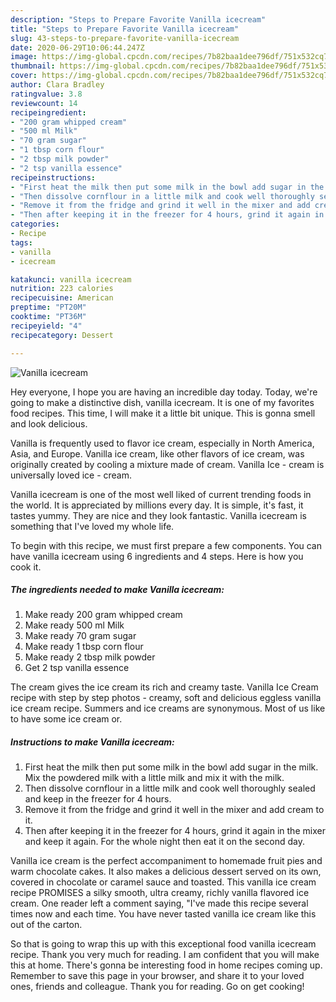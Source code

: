 ```yaml
---
description: "Steps to Prepare Favorite Vanilla icecream"
title: "Steps to Prepare Favorite Vanilla icecream"
slug: 43-steps-to-prepare-favorite-vanilla-icecream
date: 2020-06-29T10:06:44.247Z
image: https://img-global.cpcdn.com/recipes/7b82baa1dee796df/751x532cq70/vanilla-icecream-recipe-main-photo.jpg
thumbnail: https://img-global.cpcdn.com/recipes/7b82baa1dee796df/751x532cq70/vanilla-icecream-recipe-main-photo.jpg
cover: https://img-global.cpcdn.com/recipes/7b82baa1dee796df/751x532cq70/vanilla-icecream-recipe-main-photo.jpg
author: Clara Bradley
ratingvalue: 3.8
reviewcount: 14
recipeingredient:
- "200 gram whipped cream"
- "500 ml Milk"
- "70 gram sugar"
- "1 tbsp corn flour"
- "2 tbsp milk powder"
- "2 tsp vanilla essence"
recipeinstructions:
- "First heat the milk then put some milk in the bowl add sugar in the milk. Mix the powdered milk with a little milk and mix it with the milk."
- "Then dissolve cornflour in a little milk and cook well thoroughly sealed and keep in the freezer for 4 hours."
- "Remove it from the fridge and grind it well in the mixer and add cream to it."
- "Then after keeping it in the freezer for 4 hours, grind it again in the mixer and keep it again. For the whole night then eat it on the second day."
categories:
- Recipe
tags:
- vanilla
- icecream

katakunci: vanilla icecream 
nutrition: 223 calories
recipecuisine: American
preptime: "PT20M"
cooktime: "PT36M"
recipeyield: "4"
recipecategory: Dessert

---
```



![Vanilla icecream](https://img-global.cpcdn.com/recipes/7b82baa1dee796df/751x532cq70/vanilla-icecream-recipe-main-photo.jpg)

Hey everyone, I hope you are having an incredible day today. Today, we're going to make a distinctive dish, vanilla icecream. It is one of my favorites food recipes. This time, I will make it a little bit unique. This is gonna smell and look delicious.

Vanilla is frequently used to flavor ice cream, especially in North America, Asia, and Europe. Vanilla ice cream, like other flavors of ice cream, was originally created by cooling a mixture made of cream. Vanilla Ice - cream is universally loved ice - cream.

Vanilla icecream is one of the most well liked of current trending foods in the world. It is appreciated by millions every day. It is simple, it's fast, it tastes yummy. They are nice and they look fantastic. Vanilla icecream is something that I've loved my whole life.


To begin with this recipe, we must first prepare a few components. You can have vanilla icecream using 6 ingredients and 4 steps. Here is how you cook it.

<!--inarticleads1-->

##### The ingredients needed to make Vanilla icecream:

1. Make ready 200 gram whipped cream
1. Make ready 500 ml Milk
1. Make ready 70 gram sugar
1. Make ready 1 tbsp corn flour
1. Make ready 2 tbsp milk powder
1. Get 2 tsp vanilla essence


The cream gives the ice cream its rich and creamy taste. Vanilla Ice Cream recipe with step by step photos - creamy, soft and delicious eggless vanilla ice cream recipe. Summers and ice creams are synonymous. Most of us like to have some ice cream or. 

<!--inarticleads2-->

##### Instructions to make Vanilla icecream:

1. First heat the milk then put some milk in the bowl add sugar in the milk. Mix the powdered milk with a little milk and mix it with the milk.
1. Then dissolve cornflour in a little milk and cook well thoroughly sealed and keep in the freezer for 4 hours.
1. Remove it from the fridge and grind it well in the mixer and add cream to it.
1. Then after keeping it in the freezer for 4 hours, grind it again in the mixer and keep it again. For the whole night then eat it on the second day.


Vanilla ice cream is the perfect accompaniment to homemade fruit pies and warm chocolate cakes. It also makes a delicious dessert served on its own, covered in chocolate or caramel sauce and toasted. This vanilla ice cream recipe PROMISES a silky smooth, ultra creamy, richly vanilla flavored ice cream. One reader left a comment saying, &#34;I&#39;ve made this recipe several times now and each time. You have never tasted vanilla ice cream like this out of the carton. 

So that is going to wrap this up with this exceptional food vanilla icecream recipe. Thank you very much for reading. I am confident that you will make this at home. There's gonna be interesting food in home recipes coming up. Remember to save this page in your browser, and share it to your loved ones, friends and colleague. Thank you for reading. Go on get cooking!
